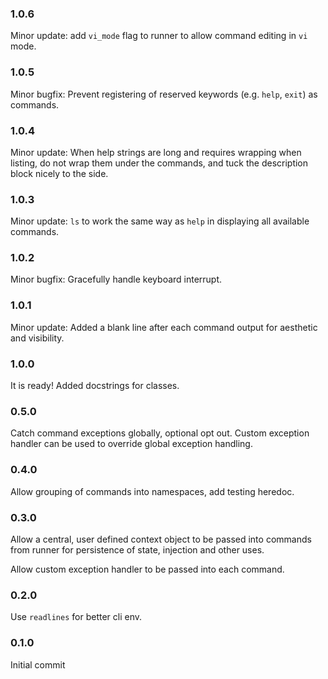 ### 1.0.6

Minor update: add `vi_mode` flag to runner to allow command editing in `vi` mode.

### 1.0.5

Minor bugfix: Prevent registering of reserved keywords (e.g. `help`, `exit`) as commands.

### 1.0.4

Minor update: When help strings are long and requires wrapping when listing, do not wrap them under the commands, and tuck the description block nicely to the side.

### 1.0.3

Minor update: `ls` to work the same way as `help` in displaying all available commands.

### 1.0.2

Minor bugfix: Gracefully handle keyboard interrupt.

### 1.0.1

Minor update: Added a blank line after each command output for aesthetic and visibility.

### 1.0.0

It is ready! Added docstrings for classes.

### 0.5.0

Catch command exceptions globally, optional opt out. Custom exception handler can be used to override global exception handling.

### 0.4.0

Allow grouping of commands into namespaces, add testing heredoc.

### 0.3.0

Allow a central, user defined context object to be passed into commands from runner for persistence of state, injection and other uses.

Allow custom exception handler to be passed into each command.

### 0.2.0

Use `readlines` for better cli env.

### 0.1.0

Initial commit
